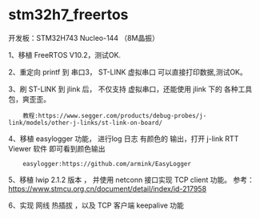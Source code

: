 # stm32h7_freertos

开发板：STM32H743 Nucleo-144 （8M晶振）

1、移植 FreeRTOS V10.2，测试OK.

2、重定向 printf 到 串口3， ST-LINK 虚拟串口 可以直接打印数据,测试OK。

3、刷 ST-LINK 到 jlink 后， 不仅支持 虚拟串口，还能使用 jlink 下的 各种工具包，爽歪歪。

		教程:https://www.segger.com/products/debug-probes/j-link/models/other-j-links/st-link-on-board/

4、移植 easylogger 功能， 进行log 日志 有颜色的 输出，打开 j-link RTT Viewer 软件 即可看到颜色输出

		easylogger:https://github.com/armink/EasyLogger

5、移植 lwip 2.1.2 版本 ， 并使用 netconn 接口实现 TCP client 功能。
		参考：https://www.stmcu.org.cn/document/detail/index/id-217958

6、实现 网线 热插拔 ，以及 TCP 客户端 keepalive 功能 
